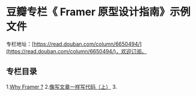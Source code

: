 # 豆瓣专栏《 Framer 原型设计指南》示例文件

专栏地址：[https://read.douban.com/column/6650494/](https://read.douban.com/column/6650494/)，欢迎订阅。

## 专栏目录

1.[Why Framer ?](https://read.douban.com/reader/column/6650494/chapter/34040369/)
2.[像写文章一样写代码（上）](https://read.douban.com/reader/column/6650494/chapter/33989520/)
3.